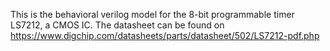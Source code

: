 This is the behavioral verilog model for the 8-bit programmable timer LS7212, a CMOS IC. 
The datasheet can be found on https://www.digchip.com/datasheets/parts/datasheet/502/LS7212-pdf.php
